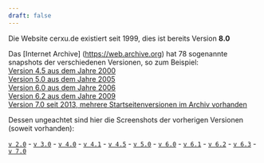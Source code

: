 ```yaml
---
draft: false
---
```

Die Website cerxu.de existiert seit 1999, dies ist bereits Version **8.0**  
  
Das [Internet Archive] (https://web.archive.org) hat 78 sogenannte snapshots der verschiedenen Versionen, so zum Beispiel:    
[Version 4.5 aus dem Jahre 2000](https://web.archive.org/web/20000313010500/http://cerxu.de:80/4_5/index.html/)   
[Version 5.0 aus dem Jahre 2005](https://web.archive.org/web/20001215154500/http://www.cerxu.de/)   
[Version 6.0 aus dem Jahre 2006](https://web.archive.org/web/20061102081226/http://www.cerxu.de/)   
[Version 6.2 aus dem Jahre 2009](https://web.archive.org/web/20080621133725/http://www.cerxu.de/)   
[Version 7.0 seit 2013, mehrere Startseitenversionen im Archiv vorhanden](https://web.archive.org/web/20130601142611/http://cerxu.de/)   
  
  
  
   
   Dessen ungeachtet sind hier die Screenshots der vorherigen Versionen (soweit vorhanden):  
  
[`v 2.0`](/hist/v2/) - [`v 3.0`](/hist/v3/) - [`v 4.0`](/hist/v40/) - [`v 4.1`](/hist/v41/) - [`v 4.5`](/hist/v45/) - [`v 5.0`](/hist/v5/) - [`v 6.0`](/hist/v60/) - [`v 6.1`](/hist/v61/) - [`v 6.2`](/hist/v62/) - [`v 6.3`](/hist/v63/) - [`v 7.0`](/hist/v7/)
